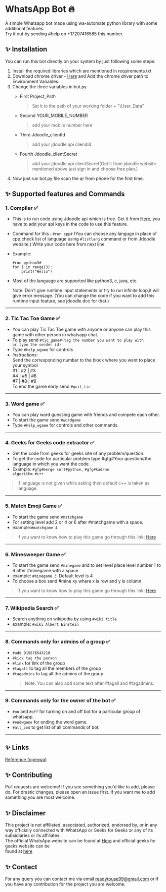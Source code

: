 # WhatsApp Bot :fire: 
A simple Whatsapp bot made using wa-automate python library with some additional features.</br>
Try it out by sending #help on +17207416585 this number.

## :sparkles: Installation

You can run this bot directly on your system by just following some steps:
1. Install the required libraries which are mentioned in requirements.txt 
2. Download chrome driver - [Here](https://chromedriver.chromium.org/downloads) and Add the chrome driver path to Environment Variables.
3. Change the three variables in bot.py
    - First Project_Path 
        >Set it to the path of your working folder + "\User_Data"
    
    - Second YOUR_MOBILE_NUMBER
        > add your mobile number here
    
    - Third Jdoodle_clientId
        > add your jdoodle api cliendId
    
    - Fourth Jdoodle_clientSecret
         >add your jdoodle api clientSecret(Get it from jdoodle website mentioned above just sign in and choose free plan.)
4. Now just run bot.py file scan the qr from phone for the first time.        


## :sparkles: Supported features and Commands


###  1. Compiler  ✅ 
- This is to run code using Jdoodle api which is free. Get it from [Here](https://www.jdoodle.com/compiler-api), you have to add your api keys in the code to use this feature.

- Command for this :  <code>#run cpp#</code>        (You can choose any languge in place of cpp,check list of language using <code>#listlang</code> command or from Jdoodle website.)
Write your code here from next line

-   Example:
  
        #run python3#
        for i in range(3):
            print("Hello")
- Most of the language are supported like python3, c, java, etc.

  Note: Don't give runtime input statements or try to run infinite loop,it will give error message. (You can change the code if you want to add this runtime input feature, see jdoodle doc for that.)

---

###  2. Tic Tac Toe Game  ✅ 
- You can play Tic Tac Toe game with anyone or anyone can play this game with other person in whatsapp chat.
- To play send <code>#tic_game#(tag the number you want to play with or type the sender id)</code>  
- Type <code>#help_wgame</code> for controls  
- *Instructions:*  
    Send the corresponding number to the block where you want to place your symbol  
    #1 | #2 | #3  
    #4 | #5 | #6  
    #7 | #8 | #9  
    To end the game early send <code>#quit_tic</code> 

---

### 3. Word game  ✅  
- You can play word guessing game with friends and compete each other.
- To start the game send <code>#wordgame</code>   
- Type <code>#help_wgame</code> for controls and other commands.    
  
---

### 4. Geeks for Geeks code extractor  ✅ 
- Get the code from geeks for geeks site of any problem/question.  
- To get the code for particular problem type #gfg#Your question#the language in which you want the code.
-   Example: <code>#gfg#merge sort#python</code> , <code>#gfg#kadane algorithm #c++</code> 
     
> If language is not given while asking then default c++ is taken as language.

---

### 5. Match Emoji Game  ✅ 
- To start the game send <code>#matchgame</code>
- For setting level add 2 or 4 or 6 after #matchgame with a space.
- example:<code>#matchgame 4</code>
> If you want to know how to play this game go through this link: [Here](https://en.wikipedia.org/wiki/Concentration_(card_game))

---

### 6. Minesweeper Game  ✅ 
- To start the game send <code>#minegame</code> and to set level place level number 1 to 6 after #minegame with a space.
- example: <code>#minegame 3</code>. Default level is 4
- To choose a box send #mine xy where x is row and y is column.
> If you want to know how to play this game go through this link: [Here](https://www.wikihow.com/Play-Minesweeper)

---

### 7. Wikipedia Search  ✅ 
- Search anything on wikipedia by using <code>#wiki title</code>
- example: <code>#wiki Albert Einstein</code>

---

### 8. Commands only for admins of a group  ✅ 
-  <code>#add 919876543210</code>
-  <code>#kick tag the person</code>
-  <code>#link</code> for link of the group
-  <code>#tagall</code> to tag all the members of the group
-  <code>#tagadmins</code> to tag all the admins of the group
    > Note: You can also add some text after #tagall and #tagadmins.
 
---
 
### 9. Commands only for the owner of the bot  ✅ 
- <code>#on</code> and <code>#off</code> for turning on and off bot for a particular group of whatsapp.  
- <code>#endwgame</code> for ending the word game.  
- <code>#all_cmd</code> to get list of all commands of bot.

---

## :sparkles: Links

[Reference (openwa)](https://github.com/open-wa/wa-automate-python)  


## :sparkles: Contributing

Pull requests are welcome! If you see something you'd like to add, please do. For drastic changes, please open an issue first.
If you want me to add something you are most welcome.


## :sparkles: Disclaimer

This project is not affiliated, associated, authorized, endorsed by, or in any way officially connected with WhatsApp or Geeks for Geeks or any of its subsidiaries or its affiliates.  
The official WhatsApp website can be found at [Here](https://whatsapp.com) and official geeks for geeks website can be  
found at [here](https://www.geeksforgeeks.org/)

## :sparkles: Contact  
For any query you can contact me via email <a href="">readytouse99@gmail.com</a> or if you have any contribution for the project you are welcome.
